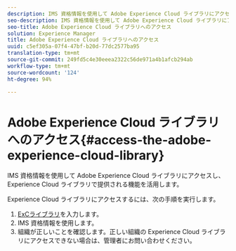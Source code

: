 ```yaml
---
description: IMS 資格情報を使用して Adobe Experience Cloud ライブラリにアクセスし、Experience Cloud ライブラリで提供される機能を活用します。
seo-description: IMS 資格情報を使用して Adobe Experience Cloud ライブラリにアクセスし、Experience Cloud ライブラリで提供される機能を活用します。
seo-title: Adobe Experience Cloud ライブラリへのアクセス
solution: Experience Manager
title: Adobe Experience Cloud ライブラリへのアクセス
uuid: c5ef305a-07f4-47bf-b20d-77dc2577ba95
translation-type: tm+mt
source-git-commit: 249fd5c4e30eeea2322c56de971a4b1afcb294ab
workflow-type: tm+mt
source-wordcount: '124'
ht-degree: 94%

---
```



# Adobe Experience Cloud ライブラリへのアクセス{#access-the-adobe-experience-cloud-library}

IMS 資格情報を使用して Adobe Experience Cloud ライブラリにアクセスし、Experience Cloud ライブラリで提供される機能を活用します。

Experience Cloud ライブラリにアクセスするには、次の手順を実行します。

1. [ExCライブラリ](https://experiencecloud.adobe.com/library)を入力します。
1. IMS 資格情報を使用します。
1. 組織が正しいことを確認します。正しい組織の Experience Cloud ライブラリにアクセスできない場合は、管理者にお問い合わせください。

